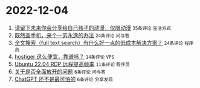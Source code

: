 # 2022-12-04

1. [请留下未来你会分享给自己孩子的动漫，仅限动漫](https://www.v2ex.com/t/899934) `35条评论` `生活方式`
1. [既然查手机，来个一劳永逸的办法](https://www.v2ex.com/t/899929) `24条评论` `问与答`
1. [全文搜索（full text search）有什么好一点的低成本解决方案？](https://www.v2ex.com/t/899924) `24条评论` `程序员`
1. [hostiger 这么便宜，靠谱吗？](https://www.v2ex.com/t/899928) `14条评论` `VPS`
1. [Ubuntu 22.04 RDP 远程提高帧率](https://www.v2ex.com/t/899922) `11条评论` `程序员`
1. [关于是否全面放开的问题](https://www.v2ex.com/t/899941) `6条评论` `问与答`
1. [ChatGPT 还不是最可怕的](https://www.v2ex.com/t/899927) `6条评论` `分享发现`
